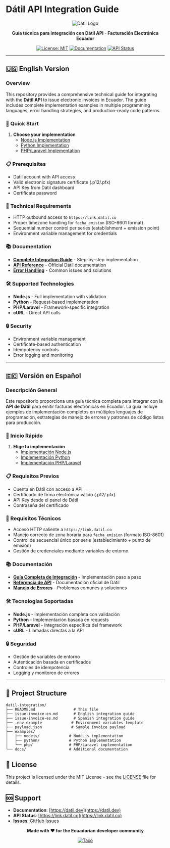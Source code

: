 # Dátil API Integration Guide

<div align="center">

![Dátil Logo](https://app.taxo.ws/logo-dark.svg)

**Guía técnica para integración con Dátil API - Facturación Electrónica Ecuador**

[![License: MIT](https://img.shields.io/badge/License-MIT-yellow.svg)](https://opensource.org/licenses/MIT)
[![Documentation](https://img.shields.io/badge/docs-Dátil-blue.svg)](https://datil.dev)
[![API Status](https://img.shields.io/badge/API-Active-green.svg)](https://link.datil.co)

</div>

---

## 🇺🇸 English Version

### Overview

This repository provides a comprehensive technical guide for integrating with the **Dátil API** to issue electronic invoices in Ecuador. The guide includes complete implementation examples in multiple programming languages, error handling strategies, and production-ready code patterns.

### 🚀 Quick Start

1. **Choose your implementation**
   - [Node.js Implementation](issue-invoice-en.md#nodejs-implementation)
   - [Python Implementation](issue-invoice-en.md#python-implementation)
   - [PHP/Laravel Implementation](issue-invoice-en.md#php-implementation)

### 📋 Prerequisites

- Dátil account with API access
- Valid electronic signature certificate (.p12/.pfx)
- API Key from Dátil dashboard
- Certificate password

### 🔧 Technical Requirements

- HTTP outbound access to `https://link.datil.co`
- Proper timezone handling for `fecha_emision` (ISO-8601 format)
- Sequential number control per series (establishment + emission point)
- Environment variable management for credentials

### 📚 Documentation

- **[Complete Integration Guide](issue-invoice-en.md)** - Step-by-step implementation
- **[API Reference](https://datil.dev/#facturas)** - Official Dátil documentation
- **[Error Handling](issue-invoice-en.md#error-handling)** - Common issues and solutions

### 🛠️ Supported Technologies

- **Node.js** - Full implementation with validation
- **Python** - Request-based implementation
- **PHP/Laravel** - Framework-specific integration
- **cURL** - Direct API calls

### 🔒 Security

- Environment variable management
- Certificate-based authentication
- Idempotency controls
- Error logging and monitoring

---

## 🇪🇨 Versión en Español

### Descripción General

Este repositorio proporciona una guía técnica completa para integrar con la **API de Dátil** para emitir facturas electrónicas en Ecuador. La guía incluye ejemplos de implementación completos en múltiples lenguajes de programación, estrategias de manejo de errores y patrones de código listos para producción.

### 🚀 Inicio Rápido

1. **Elige tu implementación**
   - [Implementación Node.js](issue-invoice-es.md#implementación-nodejs)
   - [Implementación Python](issue-invoice-es.md#implementación-python)
   - [Implementación PHP/Laravel](issue-invoice-es.md#implementación-php)

### 📋 Requisitos Previos

- Cuenta en Dátil con acceso a API
- Certificado de firma electrónica válido (.p12/.pfx)
- API Key desde el panel de Dátil
- Contraseña del certificado

### 🔧 Requisitos Técnicos

- Acceso HTTP saliente a `https://link.datil.co`
- Manejo correcto de zona horaria para `fecha_emision` (formato ISO-8601)
- Control de secuencial único por serie (establecimiento + punto de emisión)
- Gestión de credenciales mediante variables de entorno

### 📚 Documentación

- **[Guía Completa de Integración](issue-invoice-es.md)** - Implementación paso a paso
- **[Referencia de API](https://datil.dev/#facturas)** - Documentación oficial de Dátil
- **[Manejo de Errores](issue-invoice-es.md#manejo-de-errores)** - Problemas comunes y soluciones

### 🛠️ Tecnologías Soportadas

- **Node.js** - Implementación completa con validación
- **Python** - Implementación basada en requests
- **PHP/Laravel** - Integración específica del framework
- **cURL** - Llamadas directas a la API

### 🔒 Seguridad

- Gestión de variables de entorno
- Autenticación basada en certificados
- Controles de idempotencia
- Logging y monitoreo de errores

---

## 📁 Project Structure

```
datil-integration/
├── README.md                 # This file
├── issue-invoice-en.md       # English integration guide
├── issue-invoice-es.md       # Spanish integration guide
├── .env.example             # Environment variables template
├── payload.json             # Sample invoice payload
├── examples/
│   ├── nodejs/             # Node.js implementation
│   ├── python/             # Python implementation
│   └── php/                # PHP/Laravel implementation
└── docs/                   # Additional documentation
```

## 📄 License

This project is licensed under the MIT License - see the [LICENSE](LICENSE) file for details.

## 🆘 Support

- **Documentation**: [https://datil.dev](https://datil.dev)
- **API Status**: [https://link.datil.co](https://link.datil.co)
- **Issues**: [GitHub Issues](https://github.com/your-username/datil-integration/issues)

<div align="center">

**Made with ❤️ for the Ecuadorian developer community**

[![Taxo](https://app.taxo.ws/logo-dark.svg)](https://datil.dev)

</div>
